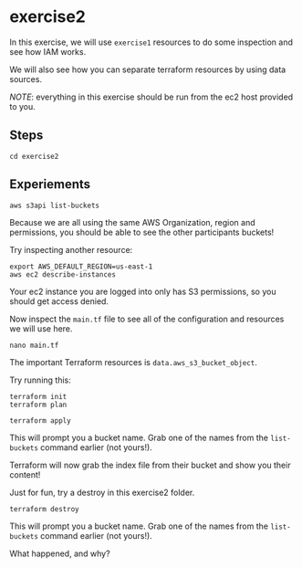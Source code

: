 # exercise2

In this exercise, we will use `exercise1` resources to do some inspection and see how IAM works.

We will also see how you can separate terraform resources by using data sources.


_NOTE_: everything in this exercise should be run from the ec2 host provided to you.

## Steps

```
cd exercise2
```

## Experiements

```
aws s3api list-buckets
```

Because we are all using the same AWS Organization, region and permissions, you should be able to see
the other participants buckets!

Try inspecting another resource:

```
export AWS_DEFAULT_REGION=us-east-1
aws ec2 describe-instances
```

Your ec2 instance you are logged into only has S3 permissions, so you should get access denied.

Now inspect the `main.tf` file to see all of the configuration and resources we will use here.

```
nano main.tf
```

The important Terraform resources is `data.aws_s3_bucket_object`.

Try running this:

```
terraform init
terraform plan
```

```
terraform apply
```

This will prompt you a bucket name. Grab one of the names from the `list-buckets` command earlier (not yours!).

Terraform will now grab the index file from their bucket and show you their content!



Just for fun, try a destroy in this exercise2 folder.

```
terraform destroy
```

This will prompt you a bucket name. Grab one of the names from the `list-buckets` command earlier (not yours!).

What happened, and why?
